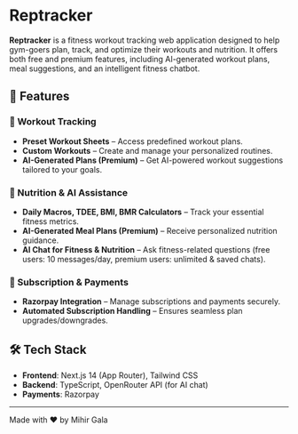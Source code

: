 # Reptracker

**Reptracker** is a fitness workout tracking web application designed to help gym-goers plan, track, and optimize their workouts and nutrition. It offers both free and premium features, including AI-generated workout plans, meal suggestions, and an intelligent fitness chatbot.

## 🚀 Features

### 🔹 Workout Tracking
- **Preset Workout Sheets** – Access predefined workout plans.
- **Custom Workouts** – Create and manage your personalized routines.
- **AI-Generated Plans (Premium)** – Get AI-powered workout suggestions tailored to your goals.

### 🔹 Nutrition & AI Assistance
- **Daily Macros, TDEE, BMI, BMR Calculators** – Track your essential fitness metrics.
- **AI-Generated Meal Plans (Premium)** – Receive personalized nutrition guidance.
- **AI Chat for Fitness & Nutrition** – Ask fitness-related questions (free users: 10 messages/day, premium users: unlimited & saved chats).

### 🔹 Subscription & Payments
- **Razorpay Integration** – Manage subscriptions and payments securely.
- **Automated Subscription Handling** – Ensures seamless plan upgrades/downgrades.

## 🛠️ Tech Stack
- **Frontend**: Next.js 14 (App Router), Tailwind CSS
- **Backend**: TypeScript, OpenRouter API (for AI chat)
- **Payments**: Razorpay

---
Made with ❤️ by Mihir Gala